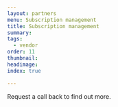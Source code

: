```yaml
---
layout: partners
menu: Subscription management
title: Subscription management
summary:
tags:
  - vendor
order: 11
thumbnail:
headimage:
index: true

---
```




Request a call back to find out more.
